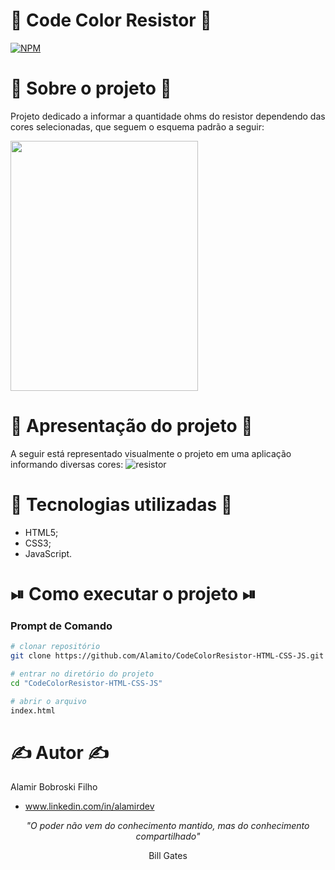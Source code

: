 # 🎨 Code Color Resistor 🎨
[![NPM](https://img.shields.io/github/license/Alamito/CodeColorResistor-HTML-CSS-JS)](https://github.com/Alamito/CodeColorResistor-HTML-CSS-JS/blob/main/LICENCE)

# 📜 Sobre o projeto 📜

Projeto dedicado a informar a quantidade ohms do resistor dependendo das cores selecionadas, que seguem o esquema padrão a seguir:

<img src = "https://user-images.githubusercontent.com/102616676/209849927-03fabda1-0dc1-443a-9854-df34e4b70e65.png" width="300" height="400"/>

# 🎥 Apresentação do projeto 🎥

A seguir está representado visualmente o projeto em uma aplicação informando diversas cores:
![resistor](https://user-images.githubusercontent.com/102616676/209851702-0c499b73-53d9-476b-8f8e-faa5ab617052.gif)

# 🧬 Tecnologias utilizadas 🧬

- HTML5;
- CSS3;
- JavaScript.

# ⏯ Como executar o projeto ⏯

### Prompt de Comando
```bash
# clonar repositório
git clone https://github.com/Alamito/CodeColorResistor-HTML-CSS-JS.git

# entrar no diretório do projeto
cd "CodeColorResistor-HTML-CSS-JS"

# abrir o arquivo
index.html
```

# ✍️ Autor ✍️
Alamir Bobroski Filho 
- www.linkedin.com/in/alamirdev

<p align = "center"><em>"O poder não vem do conhecimento mantido, mas do conhecimento compartilhado"</em></p> <p align = "center">Bill Gates</p>
